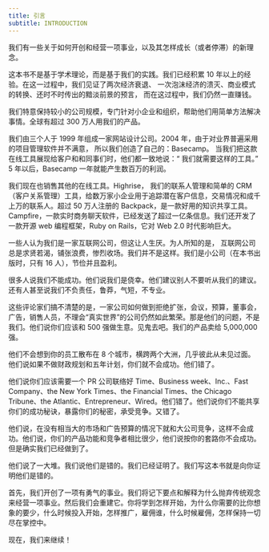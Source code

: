 ```yaml
---
title: 引言
subtitle: INTRODUCTION
---
```



我们有一些关于如何开创和经营一项事业，以及其怎样成长（或者停滞）的新理念。

这本书不是基于学术理论，而是基于我们的实践。我们已经积累 10 年以上的经验。在这一过程中，我们见证了两次经济衰退、 一次泡沫经济的溃灭、商业模式的转换、还时不时传出的黯淡前景的预言， 而在这过程中，我们仍然一直赚钱。

我们特意保持较小的公司规模，专门针对小企业和组织，帮助他们用简单方法解决事情。全球有超过 300 万人用我们的产品。

我们由三个人于 1999 年组成一家网站设计公司。2004 年，由于对业界普遍采用的项目管理软件并不满意， 所以我们创造了自己的：Basecamp。 当我们把这款在线工具展现给客户和和同事们时，他们都一致地说：“ 我们就需要这样的工具。” 5 年以后，Basecamp 一年就能产生数百万的利润。

我们现在也销售其他的在线工具。Highrise， 我们的联系人管理和简单的 CRM（客户关系管理）工具，给数万家小企业用于追踪潜在客户信息，交易情况和成千上万的联系人。超过 50 万人注册的 Backpack，是一款好用的知识共享工具。Campfire，一款实时商务聊天软件，已经发送了超过一亿条信息。我们还开发了一款开源 web 编程框架，Ruby on Rails，它对 Web 2.0 时代影响巨大。

一些人认为我们是一家互联网公司，但这让人生厌。为人所知的是， 互联网公司总是求贤若渴，铺张浪费，惨烈收场。我们并不是这样。我们是小公司（在本书出版时，只有 16 人），节俭并且盈利。

很多人说我们不能成功。他们说我们是侥幸。他们建议别人不要听从我们的建议。还有人甚至说我们不负责任，鲁莽，气短，不专业。

这些评论家们搞不清楚的是，一家公司如何做到拒绝扩张，会议，预算，董事会，广告，销售人员，不理会“真实世界”的公司仍然如此繁荣。那是他们的问题，不是我们。他们说你们应该和 500 强做生意。见鬼去吧。我们的产品卖给 5,000,000 强。

他们不会想到你的员工散布在 8 个城市，横跨两个大洲，几乎彼此从未见过面。 他们说如果不做财政规划和五年计划，你们就不会成功。他们错了。

他们说你们应该需要一个 PR 公司联络好 Time、Business week、Inc.、Fast Company、the New York Times、the Financial Times、the Chicago Tribune、the Atlantic、Entrepreneur、Wired。他们错了。他们说你们不能共享你们的成功秘诀，暴露你们的秘密，承受竞争。又错了。

他们说，在没有相当大的市场和广告预算的情况下就和大公司竞争，这样不会成功。他们说，你们的产品功能和竞争者相比很少，他们说按你的套路你不会成功。但是确实我们已经做到了。

他们说了一大堆。我们说他们是错的。我们已经证明了。我们写这本书就是向你证明他们是错的。

首先，我们开创了一项有勇气的事业。我们将记下要点和解释为什么抛弃传统观念来经营一项事业。然后我们会重建它。你将学到怎样开始，为什么你需要的比你想象的要少，什么时候投入开始，怎样推广，雇佣谁，什么时候雇佣，怎样保持一切尽在掌控中。

现在，我们来继续！
